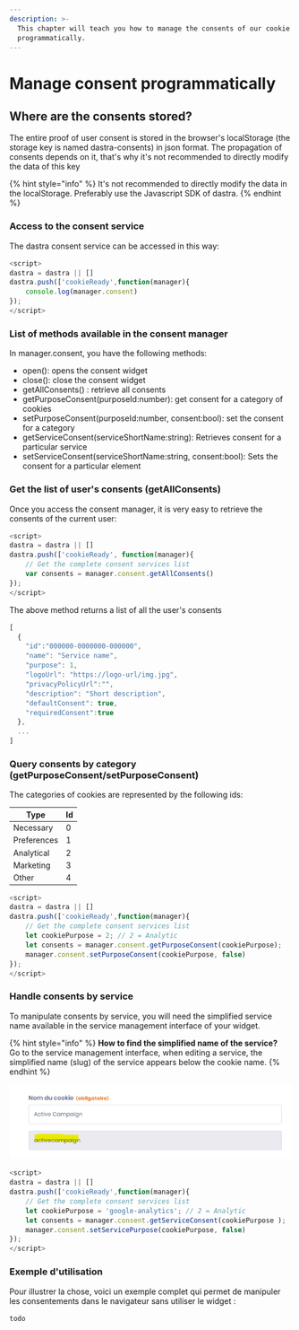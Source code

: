 ```yaml
---
description: >-
  This chapter will teach you how to manage the consents of our cookie widget
  programmatically.
---
```


# Manage consent programmatically

## Where are the consents stored?

The entire proof of user consent is stored in the browser's localStorage (the storage key is named dastra-consents) in json format. The propagation of consents depends on it, that's why it's not recommended to directly modify the data of this key

{% hint style="info" %}
It's not recommended to directly modify the data in the localStorage. Preferably use the Javascript SDK of dastra.
{% endhint %}

### Access to the consent service

The dastra consent service can be accessed in this way:

```javascript
<script>
dastra = dastra || []
dastra.push(['cookieReady',function(manager){
    console.log(manager.consent)
});
</script>
```

### List of methods available in the consent manager

In manager.consent, you have the following methods:

* open(): opens the consent widget&#x20;
* close(): close the consent widget&#x20;
* getAllConsents() : retrieve all consents&#x20;
* getPurposeConsent(purposeId:number): get consent for a category of cookies&#x20;
* setPurposeConsent(purposeId:number, consent:bool): set the consent for a category&#x20;
* getServiceConsent(serviceShortName:string): Retrieves consent for a particular service
* setServiceConsent(serviceShortName:string, consent:bool): Sets the consent for a particular element

### Get the list of user's consents (getAllConsents)

Once you access the consent manager, it is very easy to retrieve the consents of the current user:

```javascript
<script>
dastra = dastra || []
dastra.push(['cookieReady', function(manager){
    // Get the complete consent services list
    var consents = manager.consent.getAllConsents()
});
</script>
```

The above method returns a list of all the user's consents

```javascript
[
  {
    "id":"000000-0000000-000000",
    "name": "Service name",
    "purpose": 1,
    "logoUrl": "https://logo-url/img.jpg",
    "privacyPolicyUrl":"",
    "description": "Short description",
    "defaultConsent": true,
    "requiredConsent":true
  },
  ...
]
```

### Query consents by category (getPurposeConsent/setPurposeConsent)

The categories of cookies are represented by the following ids:

| Type        | Id |
| ----------- | -- |
| Necessary   | 0  |
| Preferences | 1  |
| Analytical  | 2  |
| Marketing   | 3  |
| Other       | 4  |

```javascript
<script>
dastra = dastra || []
dastra.push(['cookieReady',function(manager){
    // Get the complete consent services list
    let cookiePurpose = 2; // 2 = Analytic
    let consents = manager.consent.getPurposeConsent(cookiePurpose);
    manager.consent.setPurposeConsent(cookiePurpose, false)
});
</script>
```

### Handle consents by service

To manipulate consents by service, you will need the simplified service name available in the service management interface of your widget.

{% hint style="info" %}
**How to find the simplified name of the service?**\
Go to the service management interface, when editing a service, the simplified name (slug) of the service appears below the cookie name.
{% endhint %}

![Emplacement du nom du cookies simplifié](<../../../.gitbook/assets/image (218).png>)

```javascript
<script> 
dastra = dastra || []
dastra.push(['cookieReady',function(manager){
    // Get the complete consent services list
    let cookiePurpose = 'google-analytics'; // 2 = Analytic
    let consents = manager.consent.getServiceConsent(cookiePurpose );
    manager.consent.setServicePurpose(cookiePurpose, false)
});
</script>
```

### Exemple d'utilisation

Pour illustrer la chose, voici un exemple complet qui permet de manipuler les consentements dans le navigateur sans utiliser le widget :



```javascript
todo
```


